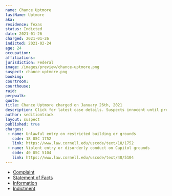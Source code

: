 ```yaml
---
name: Chance Uptmore
lastName: Uptmore
aka:
residence: Texas
status: Indicted
date: 2021-01-26
charged: 2021-01-26
indicted: 2021-02-24
age: 24
occupation:
affiliations:
jurisdiction: Federal
image: /images/preview/chance-uptmore.png
suspect: chance-uptmore.png
booking:
courtroom:
courthouse:
raid:
perpwalk:
quote:
title: Chance Uptmore charged on January 26th, 2021
description: Click for latest case details. Suspects innocent until proven guilty.
author: seditiontrack
layout: suspect
published: true
charges:
 - name: Unlawful entry on restricted building or grounds
   code: 18 USC 1752
   link: https://www.law.cornell.edu/uscode/text/18/1752
 - name: Violent entry or disorderly conduct on Capitol grounds
   code: 40 USC 5104
   link: https://www.law.cornell.edu/uscode/text/40/5104
---
```

- [Complaint](https://www.justice.gov/opa/page/file/1360731/download)
- [Statement of Facts](https://www.justice.gov/opa/page/file/1360731/download)
- [Information](https://www.justice.gov/usao-dc/case-multi-defendant/file/1377851/download)
- [Indictment](https://www.justice.gov/usao-dc/case-multi-defendant/file/1377851/download)
